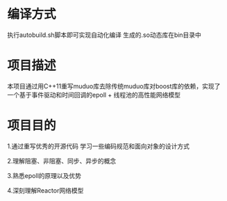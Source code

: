 # 编译方式

执行autobuild.sh脚本即可实现自动化编译 生成的.so动态库在bin目录中

# 项目描述

本项目通过用C++11重写muduo库去除传统muduo库对boost库的依赖，实现了一个基于事件驱动和时间回调的epoll + 线程池的高性能网络模型

# 项目目的

1.通过重写优秀的开源代码 学习一些编码规范和面向对象的设计方式

2.理解阻塞、非阻塞、同步、异步的概念

3.熟悉epoll的原理以及优势

4.深刻理解Reactor网络模型
